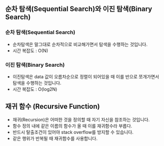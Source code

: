## 순차 탐색(Sequential Search)와 이진 탐색(Binary Search)

### 순차 탐색(Sequential Search)
- 순차탐색은 말그대로 순차적으로 비교해가면서 탐색을 수행하는 것입니다.
- 시간 복잡도 : O(N)

### 이진 탐색(Binary Search)
- 이진탐색은 data 값이 오름차순으로 정렬이 되어있을 때 이를 반으로 쪼개가면서 탐색을 수행하는 것입니다.
- 시간 복잡도 : O(log2N)


## 재귀 함수 (Recursive Function)
- 재귀(Recursion)은 어떠한 것을 정의할 때 자기 자신을 참조하는 것입니다.
- 함수 정의 내에 같은 이름의 함수가 올 때 이를 재귀함수라 부릅다.
- 반드시 탈출조건이 있어야 stack overflow를 방지할 수 있습니다.
- 같은 행위가 반복될 때 재귀함수를 사용합니다.

###